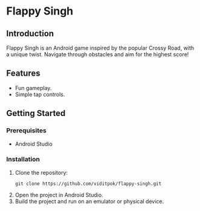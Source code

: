 # Flappy Singh

## Introduction
Flappy Singh is an Android game inspired by the popular Crossy Road, with a unique twist. Navigate through obstacles and aim for the highest score!

## Features
- Fun gameplay.
- Simple tap controls.

## Getting Started
### Prerequisites
- Android Studio

### Installation
1. Clone the repository:
   ```
   git clone https://github.com/viditpok/flappy-singh.git
   ```
2. Open the project in Android Studio.
3. Build the project and run on an emulator or physical device.
